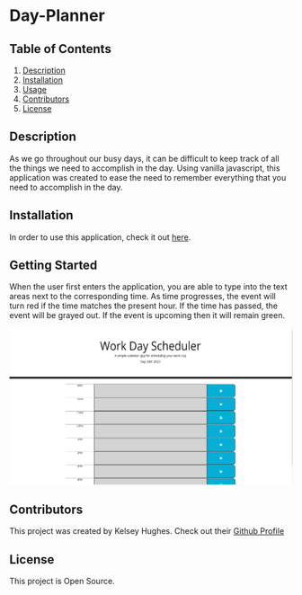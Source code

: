 # Day-Planner

## Table of Contents 
1. [Description](#Description)
2. [Installation](#Installation)
3. [Usage](#Usage)
4. [Contributors](#Contributors)
5. [License](#License)

## Description 
As we go throughout our busy days, it can be difficult to keep track of all the things we need to accomplish in the day. Using vanilla javascript, this application was created to ease the need to remember everything that you need to accomplish in the day. 

## Installation 
In order to use this application, check it out [here]().

## Getting Started 
When the user first enters the application, you are able to type into the text areas next to the corresponding time. As time progresses, the event will turn red if the time matches the present hour. If the time has passed, the event will be grayed out. If the event is upcoming then it will remain green. 

![Image of Day Planner](dayplanner.png)

## Contributors 
This project was created by Kelsey Hughes. Check out their [Github Profile](https://github.com/kelbri10)

## License 
This project is Open Source. 